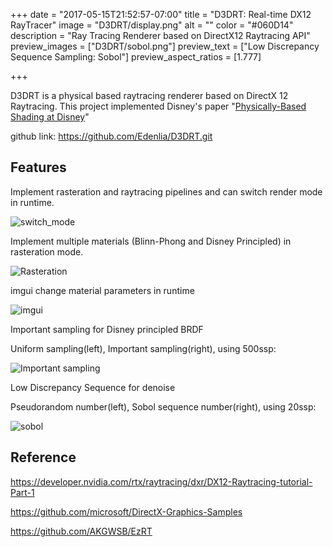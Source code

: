 +++
date = "2017-05-15T21:52:57-07:00"
title = "D3DRT: Real-time DX12 RayTracer"
image = "D3DRT/display.png"
alt = ""
color = "#060D14"
description = "Ray Tracing Renderer based on DirectX12 Raytracing API"
preview_images = ["D3DRT/sobol.png"]
preview_text = ["Low Discrepancy Sequence Sampling: Sobol"]
preview_aspect_ratios = [1.777]

+++

D3DRT is a physical based raytracing renderer based on DirectX 12 Raytracing. This project implemented Disney's paper "[Physically-Based Shading at Disney](https://media.disneyanimation.com/uploads/production/publication_asset/48/asset/s2012_pbs_disney_brdf_notes_v3.pdf)"

github link: https://github.com/Edenlia/D3DRT.git



## Features

Implement rasteration and raytracing pipelines and can switch render mode in runtime.

![switch_mode](/images/D3DRT/switch_mode.gif)

Implement multiple materials (Blinn-Phong and Disney Principled) in rasteration mode.

![Rasteration](/images/D3DRT/Rasteration.png)



imgui change material parameters in runtime

![imgui](/images/D3DRT/imgui.gif)



Important sampling for Disney principled BRDF

Uniform sampling(left), Important sampling(right), using 500ssp: 

![Important sampling](/images/D3DRT/Important_sampling.png)



Low Discrepancy Sequence for denoise

Pseudorandom number(left), Sobol sequence number(right), using 20ssp: 

![sobol](/images/D3DRT/sobol.png)

## Reference

https://developer.nvidia.com/rtx/raytracing/dxr/DX12-Raytracing-tutorial-Part-1

https://github.com/microsoft/DirectX-Graphics-Samples

https://github.com/AKGWSB/EzRT
